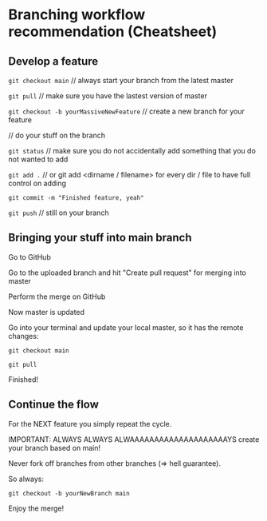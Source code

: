 # Branching workflow recommendation (Cheatsheet)

## Develop a feature

`git checkout main` // always start your branch from the latest master

`git pull` // make sure you have the lastest version of master

`git checkout -b yourMassiveNewFeature` // create a new branch for your feature

// do your stuff on the branch

`git status` // make sure you do not accidentally add something that you do not wanted to add 

`git add .` // or git add <dirname / filename> for every dir / file to have full control on adding

`git commit -m "Finished feature, yeah"`

`git push` // still on your branch


## Bringing your stuff into main branch

Go to GitHub

Go to the uploaded branch and hit "Create pull request" for merging into master

Perform the merge on GitHub

Now master is updated

Go into your terminal and update your local master, so it has the remote changes:

`git checkout main`

`git pull`

Finished!


## Continue the flow

For the NEXT feature you simply repeat the cycle.

IMPORTANT: ALWAYS ALWAYS ALWAAAAAAAAAAAAAAAAAAAAYS create your branch based on main! 

Never fork off branches from other branches (=> hell guarantee).

So always:

`git checkout -b yourNewBranch main`

Enjoy the merge!
